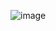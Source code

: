 ![image](https://github.com/EduardoPires1/Spotify-Landing-Page/assets/101848135/ac2f52da-10b2-4180-8cdc-9c9d5c9b0fbd)
